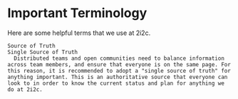 # Important Terminology

Here are some helpful terms that we use at 2i2c.

```{glossary}
Source of Truth
Single Source of Truth
  Distributed teams and open communities need to balance information across team members, and ensure that everyone is on the same page. For this reason, it is recommended to adopt a "single source of truth" for anything important. This is an authoritative source that everyone can look to in order to know the current status and plan for anything we do at 2i2c.
```

